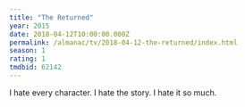 ```yaml
---
title: "The Returned"
year: 2015
date: 2018-04-12T10:00:00.000Z
permalink: /almanac/tv/2018-04-12-the-returned/index.html
season: 1
rating: 1
tmdbid: 62142
---
```


I hate every character. I hate the story. I hate it so much.